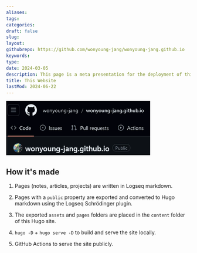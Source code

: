 ```yaml
---
aliases: 
tags:
categories:
draft: false
slug: 
layout: 
githubrepo: https://github.com/wonyoung-jang/wonyoung-jang.github.io
keywords: 
type: 
date: 2024-03-05
description: This page is a meta presentation for the deployment of this website (and this page)
title: This Website
lastMod: 2024-06-22
---
```

![wonyoungjang-org.webp](/assets/wonyoungjang-org.webp)

## How it's made

1. Pages (notes, articles, projects) are written in Logseq markdown.

2. Pages with a `public` property are exported and converted to Hugo markdown using the Logseq Schrödinger plugin.

3. The exported `assets` and `pages` folders are placed in the `content` folder of this Hugo site.

4. `hugo -D` + `hugo serve -D` to build and serve the site locally.

5. GitHub Actions to serve the site publicly.
